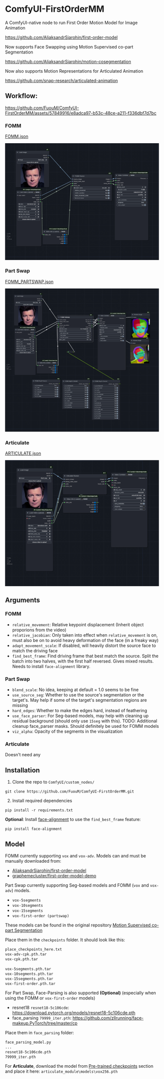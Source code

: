 # ComfyUI-FirstOrderMM
A ComfyUI-native node to run First Order Motion Model for Image Animation

https://github.com/AliaksandrSiarohin/first-order-model

Now supports Face Swapping using Motion Supervised co-part Segmentation

https://github.com/AliaksandrSiarohin/motion-cosegmentation

Now also supports Motion Representations for Articulated Animation

https://github.com/snap-research/articulated-animation

## Workflow:


https://github.com/FuouM/ComfyUI-FirstOrderMM/assets/57849916/e8adca97-b53c-48ce-a211-f336dbf7d7bc


### FOMM

[FOMM.json](workflows/FOMM.json)

![FOMM Workflow](workflows/workflow.png)

### Part Swap

[FOMM_PARTSWAP.json](workflows/FOMM_PARTSWAP.json)

![Partswap Workflow](workflows/workflow_fomm_partswap.png)

### Articulate

[ARTICULATE.json](workflows/ARTICULATE.json)

![Workflow Articulate](workflows/workflow_articulate.png)

## Arguments

### FOMM

* `relative_movement`: Relative keypoint displacement (Inherit object proporions from the video)
* `relative_jacobian`: Only taken into effect when `relative_movement` is on, must also be on to avoid heavy deformation of the face (in a freaky way)
* `adapt_movement_scale`: If disabled, will heavily distort the source face to match the driving face
* `find_best_frame`: Find driving frame that best match the source. Split the batch into two halves, with the first half reversed. Gives mixed results. Needs to install `face-alignment` library.

### Part Swap

* `blend_scale`: No idea, keeping at default = 1.0 seems to be fine
* `use_source_seg`: Whether to use the source's segmentation or the target's. May help if some of the target's segmentation regions are missing
* `hard_edges`: Whether to make the edges hard, instead of feathering
* `use_face_parser`: For Seg-based models, may help with cleaning up residual background (should only use `15seg` with this). TODO: Additional cleanup face_parser masks. Should definitely be used for FOMM models
* `viz_alpha`: Opacity of the segments in the visualization

### Articulate

Doesn't need any

## Installation

1. Clone the repo to `ComfyUI/custom_nodes/`
```
git clone https://github.com/FuouM/ComfyUI-FirstOrderMM.git
```

2. Install required dependencies
```
pip install -r requirements.txt
```

**Optional**: Install [face-alignment](https://github.com/1adrianb/face-alignment) to use the `find_best_frame` feature:

```
pip install face-alignment
```

## Model 

FOMM currently supporting `vox` and `vox-adv`. Models can and must be manually downloaded from:
* [AliaksandrSiarohin/first-order-model](https://github.com/AliaksandrSiarohin/first-order-model)
* [graphemecluster/first-order-model-demo](https://github.com/graphemecluster/first-order-model-demo)

Part Swap currently supporting Seg-based models and FOMM (`vox` and `vox-adv`) models.
* `vox-5segments`
* `vox-10segments`
* `vox-15segments`
* `vox-first-order (partswap)` 

These models can be found in the original repository [Motion Supervised co-part Segmentation](https://github.com/AliaksandrSiarohin/motion-cosegmentation) 

Place them in the `checkpoints` folder. It should look like this:
```
place_checkpoints_here.txt
vox-adv-cpk.pth.tar
vox-cpk.pth.tar

vox-5segments.pth.tar
vox-10segments.pth.tar
vox-15segments.pth.tar
vox-first-order.pth.tar
```

For Part Swap, Face-Parsing is also supported **(Optional)** (especially when using the FOMM or `vox-first-order` models)

* resnet18 `resnet18-5c106cde`: https://download.pytorch.org/models/resnet18-5c106cde.pth
* face_parsing `79999_iter.pth`: https://github.com/zllrunning/face-makeup.PyTorch/tree/master/cp

Place them in `face_parsing` folder:
```
face_parsing_model.py
...
resnet18-5c106cde.pth
79999_iter.pth
```

For **Articulate**, download the model from [Pre-trained checkpoints](https://github.com/snap-research/articulated-animation?tab=readme-ov-file#pre-trained-checkpoints) section and place it here: `articulate_module\models\vox256.pth`